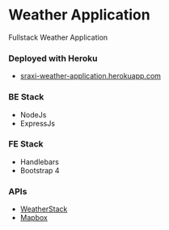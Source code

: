 # Weather Application
Fullstack Weather Application

### Deployed with Heroku
- [sraxi-weather-application.herokuapp.com](https://sraxi-weather-application.herokuapp.com/)

### BE Stack
- NodeJs
- ExpressJs

### FE Stack
- Handlebars
- Bootstrap 4

### APIs
- [WeatherStack](https://weatherstack.com/)
- [Mapbox](https://www.mapbox.com/)
